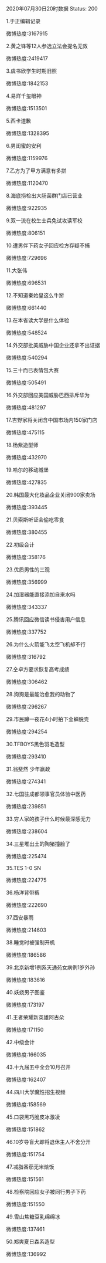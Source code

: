 2020年07月30日20时数据
Status: 200

1.于正编辑记录

微博热度:3167915

2.黄之锋等12人参选立法会提名无效

微博热度:2419417

3.虞书欣学生时期旧照

微博热度:1842153

4.易烊千玺眼神

微博热度:1513501

5.西卡道歉

微博热度:1328395

6.男闺蜜的安利

微博热度:1159976

7.乙方为了甲方满意有多拼

微博热度:1120470

8.海底捞检出大肠菌群门店已营业

微博热度:922935

9.双一流在校生士兵免试攻读军校

微博热度:806151

10.遭男伴下药女子回应检方存疑不捕

微博热度:729696

11.大张伟

微博热度:696531

12.不知道秦始皇这么牛掰

微博热度:661440

13.在本省读大学是什么体验

微博热度:548524

14.外交部批美威胁中国企业还拿不出证据

微博热度:540294

15.三十而已表情包大赛

微博热度:505491

16.外交部回应美国威胁巴西排斥华为

微博热度:481297

17.吉野家将关闭含中国市场内150家门店

微博热度:475115

18.杨紫造型师

微博热度:432970

19.哈尔的移动城堡

微博热度:427835

20.韩国最大化妆品企业关闭900家卖场

微博热度:393445

21.贝索斯听证会偷吃零食

微博热度:380455

22.初级会计

微博热度:358176

23.优质男性的三观

微博热度:356999

24.加湿器能直接添加自来水吗

微博热度:343337

25.腾讯回应微信读书侵害用户信息

微博热度:337752

26.为什么火箭能飞太空飞机却不行

微博热度:316792

27.仝卓方要求恢复高考成绩

微博热度:306462

28.狗狗是最能治愈我的动物了

微博热度:296267

29.市民蹲一夜花4小时拍下金蝉脱壳

微博热度:294254

30.TFBOYS黑色羽毛造型

微博热度:293410

31.翁斐然 少年嬴政

微博热度:274341

32.七国驻成都领事官员体验中医药

微博热度:239851

33.穷人家的孩子什么时候最深感无力

微博热度:238604

34.三星堆出土的陶猪撞脸了

微博热度:225474

35.TES 1-0 SN

微博热度:224775

36.杨洋背带裤

微博热度:222690

37.西安暴雨

微博热度:214603

38.睡觉时被强制开机

微博热度:186586

39.北京新增1例系天通苑女病例1岁外孙

微博热度:183616

40.妖娆男子图鉴

微博热度:173197

41.王者荣耀新英雄阿古朵

微博热度:171150

42.中级会计

微博热度:166035

43.十九届五中全会10月召开

微博热度:162407

44.四川大学魔性招生视频

微博热度:158569

45.口袋黑巧脆皮冰激凌

微博热度:151862

46.10岁导盲犬即将退休主人不舍分开

微博热度:151754

47.减脂番茄无米烩饭

微博热度:151561

48.检察院回应女子被同行男子下药

微博热度:151550

49.雪山焦糖豆乳绵绵冰

微博热度:137461

50.郑爽夏日森系造型

微博热度:136992

